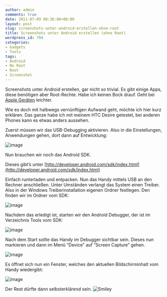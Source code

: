 ```yaml
---
author: admin
comments: true
date: 2011-07-09 08:36:00+00:00
layout: post
slug: screenshots-unter-android-erstellen-ohne-root
title: Screenshots unter Android erstellen (ohne Root)
wordpress_id: 704
categories:
- Gadgets
- Tools
tags:
- Android
- No Root
- Root
- Screenshot
---
```


Screenshots unter Android erstellen, gar nicht so trivial. Es gibt einige Apps, diese benötigen aber Root-Rechte. Habe ich keinen Bock drauf. Geht bei [Apple Geräten](http://andydunkel.net/ipad/2011/06/25/quicktipp-screenshot-auf-dem-ipad-erstellen.html) leichter.

Wie es doch mit halbwegs vernünftigen Aufwand geht, möchte ich hier kurz erklären. Das ganze habe ich mit meinem HTC Desire getestet, bei anderen Phones kann es etwas anders aussehen.

Zuerst müssen wir das USB-Debugging aktivieren. Also in die Einstellungen, Anwendungen gehen, dort dann auf Entwicklung:

![image](http://andydunkel.net/assets/uploads/2011/07/image3.png)

Nun brauchen wir noch das Android SDK.

<!-- more -->

Dieses gibt’s unter [http://developer.android.com/sdk/index.html](http://developer.android.com/sdk/index.html)

Einfach runterladen und entpacken. Nun das Handy mittels USB an den Rechner anschließen. Unter Umständen verlangt das System einen Treiber. Also in der Windows Treiberinstallation eigenen Ordner festlegen. Den finden wir im Ordner vom SDK:

![image](http://andydunkel.net/assets/uploads/2011/07/image4.png)

Nachdem das erledigt ist, starten wir den Android Debugger, der ist im Verzeichnis Tools vom SDK:

![image](http://andydunkel.net/assets/uploads/2011/07/image5.png)

Nach dem Start sollte das Handy im Debugger sichtbar sein. Dieses nun markieren und dann im Menü “Device” auf “Screen Capture” gehen.

![image](http://andydunkel.net/assets/uploads/2011/07/image6.png)

Es öffnet sich nun ein Fenster, welches den aktuellen Bildschirminhalt vom Handy wiedergibt:

![image](http://andydunkel.net/assets/uploads/2011/07/image7.png)

Der Rest dürfte dann selbsterklärend sein. ![Smiley](http://andydunkel.net/assets/uploads/2011/07/wlEmoticon-smile1.png)
